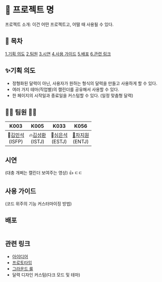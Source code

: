 # 📅 프로젝트 명

프로젝트 소개: 이건 어떤 프로젝트고, 어떨 때 사용될 수 있다.

## 🍵 목차

[1.기획 의도](#기획-의도)
[2.팀원](#팀원)
[3.시연](#시연)
[4.사용 가이드](#사용-가이드)
[5.배포](#배포)
[6.관련 링크](#관련-링크)

## ✨기획 의도
- 정형화된 달력이 아닌, 사용자가 원하는 형식의 달력을 만들고 사용하게 할 수 있다.
- 여러 가지 테마(직업별)의 캘린더를 공유해서 사용할 수 있다.
- 한 페이지의 시작일과 종료일을 커스텀할 수 있다. (일정 맞춤형 달력)

## 🤸‍♂️ 팀원 🤸‍♀️

|K003|K005|K033|K056|
|:--:|:--:|:--:|:--:|
🎸[김민석](https://github.com/PsPLoG)<br>(ISFP)|:fire:[김성환](https://github.com/shshksh)<br>(ISTJ)|🥑[심은석](https://github.com/simeunseok)<br>(ESTJ)|[🥕차지원](https://github.com/Cha-Ji)<br>(ENTJ)


## 시연
(대충 개쩌는 캘린더 보여주는 영상) :+1: 
ㄷㄷ

## 사용 가이드
(코드 위주의 기능 커스터마이징 방법)

## 배포

```groovy=
```

## 관련 링크

- [아이디어]()
- [프로토타입]()
- [그라운드 룰]()
- 달력 디자인 커스텀(다크 모드 및 테마)
